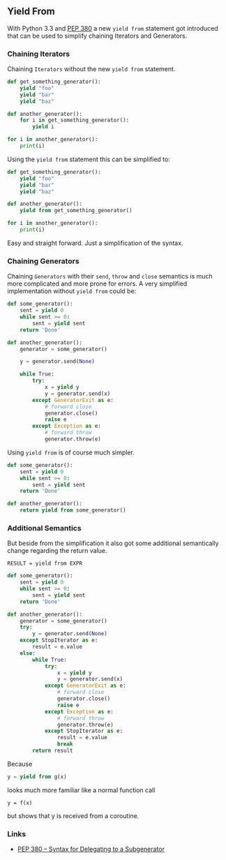 ## Yield From

With Python 3.3 and [PEP 380](https://peps.python.org/pep-0380) a new
`yield from` statement got introduced that can be used to simplify chaining
Iterators and Generators.


### Chaining Iterators

Chaining `Iterators` without the new `yield from` statement.

```python
def get_something_generator():
    yield "foo"
    yield "bar"
    yield "baz"

def another_generator():
    for i in get_something_generator():
        yield i

for i in another_generator():
    print(i)
```

Using the `yield from` statement this can be simplified to:

```python
def get_something_generator():
    yield "foo"
    yield "bar"
    yield "baz"

def another_generator():
    yield from get_something_generator()

for i in another_generator():
    print(i)
```

Easy and straight forward. Just a simplification of the syntax.

### Chaining Generators

Chaining `Generators` with their `send`, `throw` and `close` semantics is much
more complicated and more prone for errors. A very simplified implementation
without `yield from` could be:

```python
def some_generator():
    sent = yield 0
    while sent >= 0:
        sent = yield sent
    return 'Done'

def another_generator():
    generator = some_generator()

    y = generator.send(None)

    while True:
        try:
            x = yield y
            y = generator.send(x)
        except GeneratorExit as e:
            # forward close
            generator.close()
            raise e
        except Exception as e:
            # forward throw
            generator.throw(e)
```

Using `yield from` is of course much simpler.

```python
def some_generator():
    sent = yield 0
    while sent >= 0:
        sent = yield sent
    return 'Done'

def another_generator():
    return yield from some_generator()
```

### Additional Semantics

But beside from the simplification it also got some additional semantically
change regarding the return value.

```
RESULT = yield from EXPR
```

```python
def some_generator():
    sent = yield 0
    while sent >= 0:
        sent = yield sent
    return 'Done'

def another_generator():
    generator = some_generator()
    try:
        y = generator.send(None)
    except StopIterator as e:
        result = e.value
    else:
        while True:
            try:
                x = yield y
                y = generator.send(x)
            except GeneratorExit as e:
                # forward close
                generator.close()
                raise e
            except Exception as e:
                # forward throw
                generator.throw(e)
            except StopIterator as e:
                result = e.value
                break
        return result
```

Because

```python
y = yield from g(x)
```

looks much more familiar like a normal function call

```
y = f(x)
```

but shows that y is received from a coroutine.

### Links

* [PEP 380 – Syntax for Delegating to a Subgenerator](https://peps.python.org/pep-0380/)
